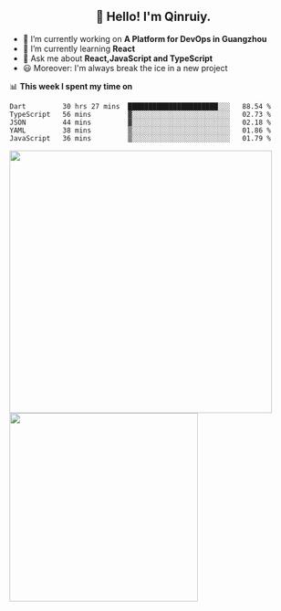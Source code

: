 <h2 align="center">👋 Hello! I'm Qinruiy.</h2>


- 🔭 I’m currently working on **A Platform for DevOps in Guangzhou**
- 🌱 I’m currently learning **React**
- 💬 Ask me about **React,JavaScript and TypeScript**
- 😃 Moreover: I'm always break the ice in a new project

📊 **This week I spent my time on**

<!--START_SECTION:waka-->
```text
Dart         30 hrs 27 mins  ██████████████████████░░░   88.54 % 
TypeScript   56 mins         ▓░░░░░░░░░░░░░░░░░░░░░░░░   02.73 % 
JSON         44 mins         ▓░░░░░░░░░░░░░░░░░░░░░░░░   02.18 % 
YAML         38 mins         ▒░░░░░░░░░░░░░░░░░░░░░░░░   01.86 % 
JavaScript   36 mins         ▒░░░░░░░░░░░░░░░░░░░░░░░░   01.79 % 
```
<!--END_SECTION:waka-->

<p>
<img align="left" width="460" src="https://github-readme-stats.vercel.app/api?username=Qinruiy&custom_title=Qrinruiy's Github Stats&theme=graywhite&hide_border=true"/> <img align="left" width="330" src="https://github-readme-stats.vercel.app/api/top-langs/?username=Qinruiy&layout=compact&theme=graywhite&hide_border=true"/>
</p>
